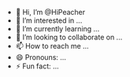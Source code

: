 - 👋 Hi, I’m @HiPeacher
- 👀 I’m interested in ...
- 🌱 I’m currently learning ...
- 💞️ I’m looking to collaborate on ...
- 📫 How to reach me ...
- 😄 Pronouns: ...
- ⚡ Fun fact: ...

<!---
HiPeacher/HiPeacher is a ✨ special ✨ repository because its `README.md` (this file) appears on your GitHub profile.
You can click the Preview link to take a look at your changes.
--->
